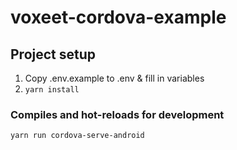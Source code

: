 # voxeet-cordova-example

## Project setup

1. Copy .env.example to .env & fill in variables
2. `yarn install`

### Compiles and hot-reloads for development

```
yarn run cordova-serve-android
```

